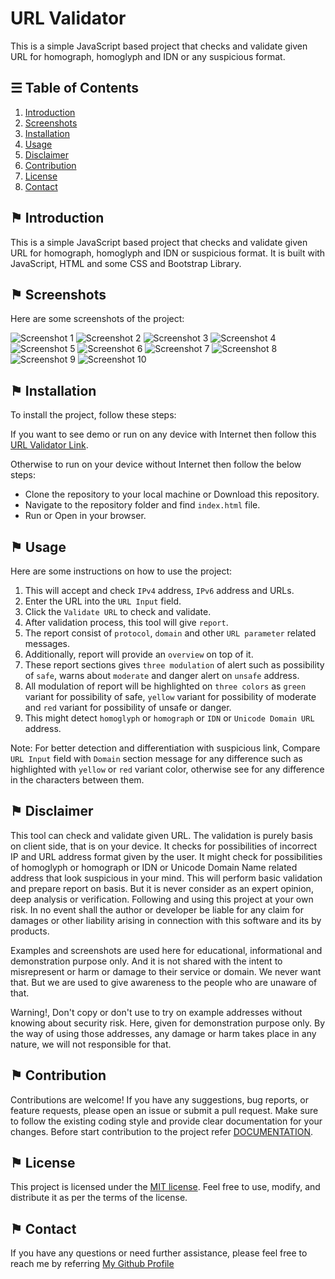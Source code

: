 # URL Validator
This is a simple JavaScript based project that checks and validate given URL for homograph, homoglyph and IDN or any suspicious format. 

## &#9776; Table of Contents
1. [Introduction](#-introduction)
2. [Screenshots](#-screenshots)
3. [Installation](#-installation)
4. [Usage](#-usage)
5. [Disclaimer](#-disclaimer)
6. [Contribution](#-contribution)
7. [License](#-license)
8. [Contact](#-contact)

## &#9873; Introduction
This is a simple JavaScript based project that checks and validate given URL for homograph, homoglyph and IDN or suspicious format. It is built with JavaScript, HTML and some CSS and Bootstrap Library.

## &#9873; Screenshots
Here are some screenshots of the project:

![Screenshot 1](./images/screenshot1.jpg)
![Screenshot 2](./images/screenshot2.jpg)
![Screenshot 3](./images/screenshot3.jpg)
![Screenshot 4](./images/screenshot4.jpg)
![Screenshot 5](./images/screenshot5.jpg)
![Screenshot 6](./images/screenshot6.jpg)
![Screenshot 7](./images/screenshot7.jpg)
![Screenshot 8](./images/screenshot8.jpg)
![Screenshot 9](./images/screenshot9.jpg)
![Screenshot 10](./images/screenshot10.jpg)

## &#9873; Installation
To install the project, follow these steps:

If you want to see demo or run on any device with Internet then follow this [URL Validator Link](https://arathinai.blogspot.com/p/url-validator.html).

Otherwise to run on your device without Internet then follow the below steps:
- Clone the repository to your local machine or Download this repository.
- Navigate to the repository folder and find `index.html` file.
- Run or Open in your browser.

## &#9873; Usage
Here are some instructions on how to use the project:

1. This will accept and check `IPv4` address, `IPv6` address and URLs.
2. Enter the URL into the `URL Input` field.
3. Click the `Validate URL` to check and validate.
4. After validation process, this tool will give `report`.
5. The report consist of `protocol`, `domain` and other `URL parameter` related messages.
6. Additionally, report will provide an `overview` on top of it.
7. These report sections gives `three modulation` of alert such as possibility of `safe`, warns about `moderate` and danger alert on `unsafe` address.
8. All modulation of report will be highlighted on `three colors` as `green` variant for possibility of safe, `yellow` variant for possibility of moderate and `red` variant for possibility of unsafe or danger. 
9. This might detect `homoglyph` or `homograph` or `IDN` or `Unicode Domain URL` address.

Note: For better detection and differentiation with suspicious link, Compare `URL Input` field with `Domain` section message for any difference such as highlighted with `yellow` or `red` variant color, otherwise see for any difference in the characters between them.

## &#9873; Disclaimer
This tool can check and validate given URL. The validation is purely basis on client side, that is on your device. It checks for possibilities of incorrect IP and URL address format given by the user. It might check for possibilities of homoglyph or homograph or IDN or Unicode Domain Name related address that look suspicious in your mind. This will perform basic validation and prepare report on basis. But it is never consider as an expert opinion, deep analysis or verification. Following and using this project at your own risk. In no event shall the author or developer be liable for any claim for damages or other liability arising in connection with this software and its by products. 

Examples and screenshots are used here for educational, informational and demonstration purpose only. And it is not shared with the intent to misrepresent or harm or damage to their service or domain. We never want that. But we are used to give awareness to the people who are unaware of that.

Warning!, Don't copy or don't use to try on example addresses without knowing about security risk. Here, given for demonstration purpose only. By the way of using those addresses, any damage or harm takes place in any nature, we will not responsible for that. 

## &#9873; Contribution
Contributions are welcome! If you have any suggestions, bug reports, or feature requests, please open an issue or submit a pull request. Make sure to follow the existing coding style and provide clear documentation for your changes. Before start contribution to the project refer [DOCUMENTATION](./DOCUMENTATION.md).

## &#9873; License
This project is licensed under the [MIT license](LICENSE). Feel free to use, modify, and distribute it as per the terms of the license.

## &#9873; Contact
If you have any questions or need further assistance, please feel free to reach me by referring [My Github Profile](https://github.com/ag-sanjjeev/)
